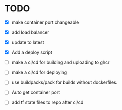 # TODO

- [x] make container port changeable
- [x] add load balancer
- [x] update to latest
- [x] Add a deploy script
- [ ] make a ci/cd for building and uploading to ghcr
- [ ] make a ci/cd for deploying
- [ ] use buildpacks/pack for builds without dockerfiles.
- [ ] Auto get container port

- [ ] add tf state files to repo after ci/cd
